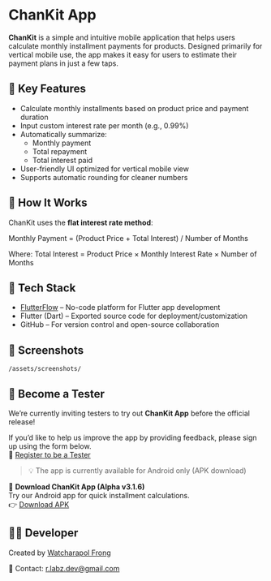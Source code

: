 # ChanKit App

**ChanKit** is a simple and intuitive mobile application that helps users calculate monthly installment payments for products. Designed primarily for vertical mobile use, the app makes it easy for users to estimate their payment plans in just a few taps.

## 📱 Key Features

- Calculate monthly installments based on product price and payment duration
- Input custom interest rate per month (e.g., 0.99%)
- Automatically summarize:
  - Monthly payment
  - Total repayment
  - Total interest paid
- User-friendly UI optimized for vertical mobile view
- Supports automatic rounding for cleaner numbers

## 🧮 How It Works

ChanKit uses the **flat interest rate method**:

Monthly Payment = (Product Price + Total Interest) / Number of Months

Where: Total Interest = Product Price × Monthly Interest Rate × Number of Months


## 🚀 Tech Stack

- [FlutterFlow](https://flutterflow.io/) – No-code platform for Flutter app development
- Flutter (Dart) – Exported source code for deployment/customization
- GitHub – For version control and open-source collaboration

## 📸 Screenshots

`/assets/screenshots/`

## 🧪 Become a Tester

We’re currently inviting testers to try out **ChanKit App** before the official release!

If you’d like to help us improve the app by providing feedback, please sign up using the form below.  
📝 [Register to be a Tester](https://docs.google.com/forms/d/e/1FAIpQLSf2wcWIrjpzv0SFRqJ2RTw8oeMBmMPu0Y2SBSRkKP-5DyO6Ag/viewform?usp=dialog)

> 💡 The app is currently available for Android only (APK download)


📲 **Download ChanKit App (Alpha v3.1.6)**  
Try our Android app for quick installment calculations.  
👉 [Download APK](https://chanpay-app.s3.ap-southeast-1.amazonaws.com/ChanKit-alpha-v.3.1.6.apk)

## 🙋‍♂️ Developer
Created by [Watcharapol Frong](https://frongwatcharapol.com)

📧 Contact: r.labz.dev@gmail.com

